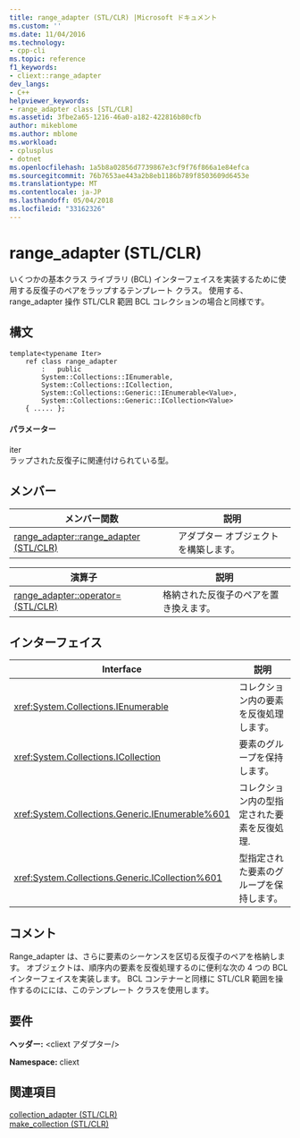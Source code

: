 ```yaml
---
title: range_adapter (STL/CLR) |Microsoft ドキュメント
ms.custom: ''
ms.date: 11/04/2016
ms.technology:
- cpp-cli
ms.topic: reference
f1_keywords:
- cliext::range_adapter
dev_langs:
- C++
helpviewer_keywords:
- range_adapter class [STL/CLR]
ms.assetid: 3fbe2a65-1216-46a0-a182-422816b80cfb
author: mikeblome
ms.author: mblome
ms.workload:
- cplusplus
- dotnet
ms.openlocfilehash: 1a5b8a02856d7739867e3cf9f76f866a1e84efca
ms.sourcegitcommit: 76b7653ae443a2b8eb1186b789f8503609d6453e
ms.translationtype: MT
ms.contentlocale: ja-JP
ms.lasthandoff: 05/04/2018
ms.locfileid: "33162326"
---
```

# <a name="rangeadapter-stlclr"></a>range_adapter (STL/CLR)
いくつかの基本クラス ライブラリ (BCL) インターフェイスを実装するために使用する反復子のペアをラップするテンプレート クラス。 使用する、range_adapter 操作 STL/CLR 範囲 BCL コレクションの場合と同様です。  
  
## <a name="syntax"></a>構文  
  
```  
template<typename Iter>  
    ref class range_adapter  
        :   public  
        System::Collections::IEnumerable,  
        System::Collections::ICollection,  
        System::Collections::Generic::IEnumerable<Value>,  
        System::Collections::Generic::ICollection<Value>  
    { ..... };  
```  
  
#### <a name="parameters"></a>パラメーター  
 iter  
 ラップされた反復子に関連付けられている型。  
  
## <a name="members"></a>メンバー  
  
|メンバー関数|説明|  
|---------------------|-----------------|  
|[range_adapter::range_adapter (STL/CLR)](../dotnet/range-adapter-range-adapter-stl-clr.md)|アダプター オブジェクトを構築します。|  
  
|演算子|説明|  
|--------------|-----------------|  
|[range_adapter::operator= (STL/CLR)](../dotnet/range-adapter-operator-assign-stl-clr.md)|格納された反復子のペアを置き換えます。|  
  
## <a name="interfaces"></a>インターフェイス  
  
|Interface|説明|  
|---------------|-----------------|  
|<xref:System.Collections.IEnumerable>|コレクション内の要素を反復処理します。|  
|<xref:System.Collections.ICollection>|要素のグループを保持します。|  
|<xref:System.Collections.Generic.IEnumerable%601>|コレクション内の型指定された要素を反復処理.|  
|<xref:System.Collections.Generic.ICollection%601>|型指定された要素のグループを保持します。|  
  
## <a name="remarks"></a>コメント  
 Range_adapter は、さらに要素のシーケンスを区切る反復子のペアを格納します。 オブジェクトは、順序内の要素を反復処理するのに便利な次の 4 つの BCL インターフェイスを実装します。 BCL コンテナーと同様に STL/CLR 範囲を操作するのにには、このテンプレート クラスを使用します。  
  
## <a name="requirements"></a>要件  
 **ヘッダー:** \<cliext アダプター/>  
  
 **Namespace:** cliext  
  
## <a name="see-also"></a>関連項目  
 [collection_adapter (STL/CLR)](../dotnet/collection-adapter-stl-clr.md)   
 [make_collection (STL/CLR)](../dotnet/make-collection-stl-clr.md)